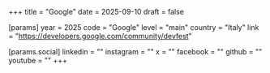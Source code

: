 +++
title = "Google"
date = 2025-09-10
draft = false

[params]
year = 2025
code = "Google"
level = "main"
country = "Italy"
link = "https://developers.google.com/community/devfest"

[params.social]
linkedin = ""
instagram = ""
x = ""
facebook = ""
github = ""
youtube = ""
+++
